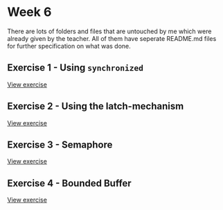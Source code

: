 # Week 6

There are lots of folders and files that are untouched by me which were already given by the teacher. All of them have seperate README.md files for further specification on what was done.

## Exercise 1 - Using `synchronized`

[View exercise](n2/waitpool/)

## Exercise 2 - Using the latch-mechanism

[View exercise](n2/latch/)

## Exercise 3 - Semaphore

[View exercise](n2/signal/)

## Exercise 4 - Bounded Buffer

[View exercise](n2/buffer/)
